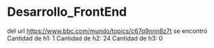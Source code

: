 # Desarrollo_FrontEnd


del url https://www.bbc.com/mundo/topics/c67q9nnn8z7t se encontró
Cantidad de h1: 1
Cantidad de h2: 24
Cantidad de h3: 0
